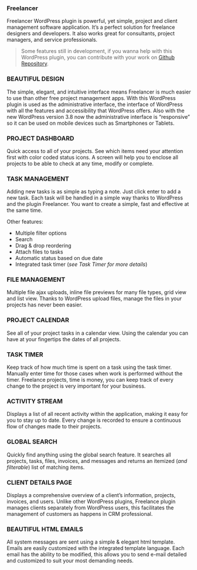 ### Freelancer

Freelancer WordPress plugin is powerful, yet simple, project and client management software application. It’s a perfect solution for freelance designers and developers. It also works great for consultants, project managers, and service professionals.

> Some features still in development, if you wanna help with this WordPress plugin, you can contribute with your work on [Github Repository](https://github.com/nunoapps/freelancer).


### BEAUTIFUL DESIGN

The simple, elegant, and intuitive interface means Freelancer is much easier to use than other free project management apps. With this WordPress plugin is used as the administrative interface, the interface of WordPress with all the features and accessibility that WordPress offers. Also with the new WordPress version 3.8 now the administrative interface is “responsive” so it can be used on mobile devices such as Smartphones or Tablets.


### PROJECT DASHBOARD

Quick access to all of your projects. See which items need your attention first with color coded status icons. A screen will help you to enclose all projects to be able to check at any time, modify or complete.


### TASK MANAGEMENT

Adding new tasks is as simple as typing a note. Just click enter to add a new task. Each task will be handled in a simple way thanks to WordPress and the plugin Freelancer. You want to create a simple, fast and effective at the same time.

Other features:

* Multiple filter options
* Search
* Drag & drop reordering
* Attach files to tasks
* Automatic status based on due date
* Integrated task timer (_see Task Timer for more details_)


### FILE MANAGEMENT

Multiple file ajax uploads, inline file previews for many file types, grid view and list view. Thanks to WordPress upload files, manage the files in your projects has never been easier.


### PROJECT CALENDAR

See all of your project tasks in a calendar view. Using the calendar you can have at your fingertips the dates of all projects.


### TASK TIMER

Keep track of how much time is spent on a task using the task timer. Manually enter time for those cases when work is performed without the timer. Freelance projects, time is money, you can keep track of every change to the project is very important for your business.


### ACTIVITY STREAM

Displays a list of all recent activity within the application, making it easy for you to stay up to date. Every change is recorded to ensure a continuous flow of changes made to their projects.


### GLOBAL SEARCH

Quickly find anything using the global search feature. It searches all projects, tasks, files, invoices, and messages and returns an itemized (_and filterable_) list of matching items.


### CLIENT DETAILS PAGE

Displays a comprehensive overview of a client’s information, projects, invoices, and users. Unlike other WordPress plugins, Freelance plugin manages clients separately from WordPress users, this facilitates the management of customers as happens in CRM professional.


### BEAUTIFUL HTML EMAILS

All system messages are sent using a simple & elegant html template. Emails are easily customized with the integrated template language. Each email has the ability to be modified, this allows you to send e-mail detailed and customized to suit your most demanding needs.